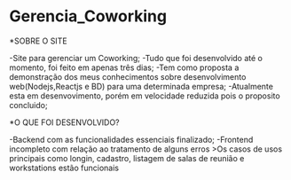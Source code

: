 # Gerencia_Coworking

*SOBRE O SITE

-Site para gerenciar um Coworking;
-Tudo que foi desenvolvido até o momento, foi feito em apenas três dias;
-Tem como proposta a demonstração dos meus conhecimentos sobre desenvolvimento web(Nodejs,Reactjs e BD) para uma determinada empresa;
-Atualmente esta em desenvovimento, porém em velocidade reduzida pois o proposito concluido;

*O QUE FOI DESENVOLVIDO?

-Backend com as funcionalidades essenciais finalizado;
-Frontend incompleto com relação ao tratamento de alguns erros
	>Os casos de usos principais como longin, cadastro, listagem de salas de reunião e workstations estão funcionais
